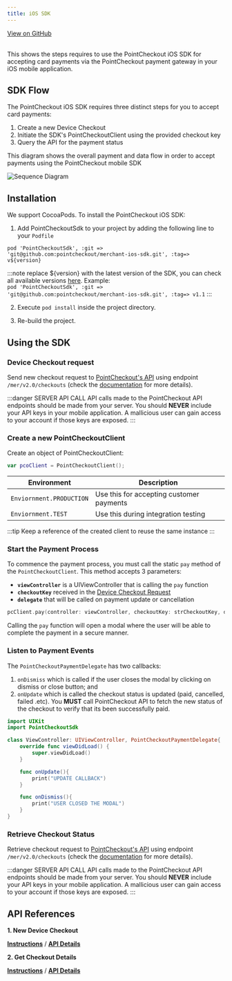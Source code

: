 ```yaml
---
title: iOS SDK
---
```


<a className="button button--primary button--large" href="http://www.github.com/pointcheckout/ios-sdk">
  View on GitHub
</a>

<br />
<br />

This shows the steps requires to use the PointCheckout iOS SDK for accepting card payments via the PointCheckout payment gateway in your iOS mobile application.

## SDK Flow
The PointCheckout iOS SDK requires three distinct steps for you to accept card payments:
1. Create a new Device Checkout
2. Initiate the SDK's PointCheckoutClient using the provided checkout key
3. Query the API for the payment status

This diagram shows the overall payment and data flow in order to accept payments using the PointCheckout
mobile SDK

![Sequence Diagram](/img/docs/build/sdks/sdk-flow.png)

## Installation
We support CocoaPods. To install the PointCheckout iOS SDK:
1. Add PointCheckoutSdk to your project by adding the following line to your `Podfile`
```
pod 'PointCheckoutSdk', :git => 'git@github.com:pointcheckout/merchant-ios-sdk.git', :tag=> v${version}
```

:::note
replace ${version} with the latest version of the SDK, you can check all available versions [here](https://github.com/pointcheckout/merchant-ios-sdk/releases). Example: <br />
`pod 'PointCheckoutSdk', :git => 'git@github.com:pointcheckout/merchant-ios-sdk.git', :tag=> v1.1`
:::

2. Execute `pod install` inside the project directory.

3. Re-build the project.

## Using the SDK

### Device Checkout request
Send new checkout request to [PointCheckout's API](https://www.pointcheckout.com/en/developers/api/api-integration) using endpoint `/mer/v2.0/checkouts` (check the [documentation](https://www.pointcheckout.com/en/developers/api/api-integration) for more details).

:::danger SERVER API CALL
API calls made to the PointCheckout API endpoints should be made from your server. You should **NEVER** include your API keys in your mobile application. A mallicious user can gain access to your account if those keys are exposed.
:::

### Create a new PointCheckoutClient
Create an object of PointCheckoutClient:

```swift
var pcoClient = PointCheckoutClient();
```
|Environment|Description|
|-|-|
|`Enviornment.PRODUCTION`|Use this for accepting customer payments|
|`Enviornment.TEST`|Use this during integration testing|
:::tip
Keep a reference of the created client to reuse the same instance
:::

### Start the Payment Process

To commence the payment process, you must call the static `pay` method of the `PointCheckoutClient`. This method accepts 3 parameters:
- **`viewController`** is a UIViewController that is calling the `pay` function
- **`checkoutKey`** received in the [Device Checkout Request](#device-checkout-request)
- **`delegate`** that will be called on payment update or cancellation

```swift
pcClient.pay(controller: viewController, checkoutKey: strCheckoutKey, delegate: callback)
```
Calling the `pay` function will open a modal where the user will be able to complete the payment in a secure manner.

### Listen to Payment Events

The `PointCheckoutPaymentDelegate` has two callbacks:
1. `onDismiss` which is called if the user closes the modal by clicking on dismiss or close button; and
2. `onUpdate` which is called the checkout status is updated (paid, cancelled, failed .etc). You **MUST** call PointCheckout API to fetch the new status of the checkout to verify that its been successfully paid.

```swift
import UIKit
import PointCheckoutSdk

class ViewController: UIViewController, PointCheckoutPaymentDelegate{
    override func viewDidLoad() {
        super.viewDidLoad()
    }

    func onUpdate(){
        print("UPDATE CALLBACK")
    }

    func onDismiss(){
        print("USER CLOSED THE MODAL")
    }
}
```

### Retrieve Checkout Status
Retrieve checkout request to [PointCheckout's API](https://www.pointcheckout.com/en/developers/api/api-integration) using endpoint `/mer/v2.0/checkouts` (check the [documentation](https://www.pointcheckout.com/en/developers/api/api-integration) for more details).


:::danger SERVER API CALL
API calls made to the PointCheckout API endpoints should be made from your server. You should **NEVER** include your API keys in your mobile application. A mallicious user can gain access to your account if those keys are exposed.
:::

## API References
**1. New Device Checkout**

[**Instructions**](/api/#operation/get-checkout) / [**API Details**](/api/#operation/get-checkout)

**2. Get Checkout Details**

[**Instructions**](/api/#operation/get-checkout) / [**API Details**](/api/#operation/get-checkout)
